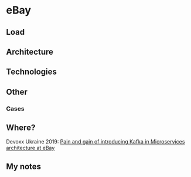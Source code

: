 # eBay
## Load

## Architecture

## Technologies

## Other

### Cases

## Where?
Devoxx Ukraine 2019: [Pain and gain of introducing Kafka in Microservices architecture at eBay](../devoxxua-2019/pain-and-gain-of-introducing-kafka-in-microservices-at-ebay.md)

## My notes